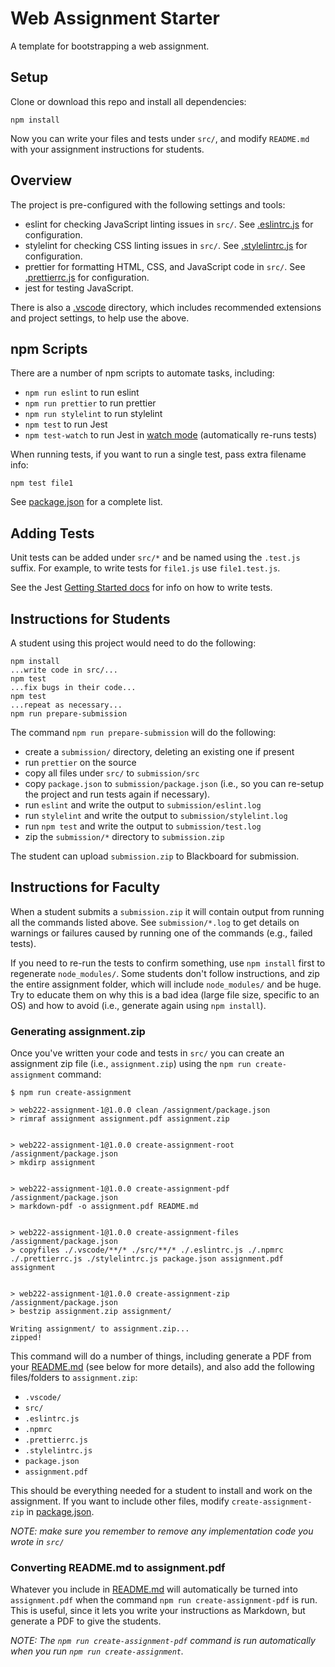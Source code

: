 # Web Assignment Starter

A template for bootstrapping a web assignment.

## Setup

Clone or download this repo and install all dependencies:

```
npm install
```

Now you can write your files and tests under `src/`, and modify `README.md`
with your assignment instructions for students.

## Overview

The project is pre-configured with the following settings and tools:

- eslint for checking JavaScript linting issues in `src/`. See [.eslintrc.js](.eslintrc.js) for configuration.
- stylelint for checking CSS linting issues in `src/`. See [.stylelintrc.js](.stylelintrc.js) for configuration.
- prettier for formatting HTML, CSS, and JavaScript code in `src/`. See [.prettierrc.js](.prettierrc.js) for configuration.
- jest for testing JavaScript.

There is also a [.vscode](.vscode) directory, which includes recommended extensions and project settings, to help use the above.

## npm Scripts

There are a number of npm scripts to automate tasks, including:

- `npm run eslint` to run eslint
- `npm run prettier` to run prettier
- `npm run stylelint` to run stylelint
- `npm test` to run Jest
- `npm test-watch` to run Jest in [watch mode](https://jestjs.io/docs/en/cli.html#--watch) (automatically re-runs tests)

When running tests, if you want to run a single test, pass extra filename info:

```
npm test file1
```

See [package.json](package.json) for a complete list.

## Adding Tests

Unit tests can be added under `src/*` and be named using the `.test.js` suffix. For example, to write tests for `file1.js` use `file1.test.js`.

See the Jest [Getting Started docs](https://jestjs.io/docs/en/getting-started) for info on how to write tests.

## Instructions for Students

A student using this project would need to do the following:

```
npm install
...write code in src/...
npm test
...fix bugs in their code...
npm test
...repeat as necessary...
npm run prepare-submission
```

The command `npm run prepare-submission` will do the following:

- create a `submission/` directory, deleting an existing one if present
- run `prettier` on the source
- copy all files under `src/` to `submission/src`
- copy `package.json` to `submission/package.json` (i.e., so you can re-setup the project and run tests again if necessary).
- run `eslint` and write the output to `submission/eslint.log`
- run `stylelint` and write the output to `submission/stylelint.log`
- run `npm test` and write the output to `submission/test.log`
- zip the `submission/*` directory to `submission.zip`

The student can upload `submission.zip` to Blackboard for submission.

## Instructions for Faculty

When a student submits a `submission.zip` it will contain output from running all the commands listed above. See `submission/*.log` to get details on warnings or failures caused by running one of the commands (e.g., failed tests).

If you need to re-run the tests to confirm something, use `npm install` first to regenerate `node_modules/`. Some students don't follow instructions, and zip the entire assignment folder, which will include `node_modules/` and be huge. Try to educate them on why this is a bad idea (large file size, specific to an OS) and how to avoid (i.e., generate again using `npm install`).

### Generating assignment.zip

Once you've written your code and tests in `src/` you can create an assignment
zip file (i.e., `assignment.zip`) using the `npm run create-assignment`
command:

```
$ npm run create-assignment

> web222-assignment-1@1.0.0 clean /assignment/package.json
> rimraf assignment assignment.pdf assignment.zip


> web222-assignment-1@1.0.0 create-assignment-root /assignment/package.json
> mkdirp assignment


> web222-assignment-1@1.0.0 create-assignment-pdf /assignment/package.json
> markdown-pdf -o assignment.pdf README.md


> web222-assignment-1@1.0.0 create-assignment-files /assignment/package.json
> copyfiles ./.vscode/**/* ./src/**/* ./.eslintrc.js ./.npmrc ./.prettierrc.js ./stylelintrc.js package.json assignment.pdf assignment


> web222-assignment-1@1.0.0 create-assignment-zip /assignment/package.json
> bestzip assignment.zip assignment/

Writing assignment/ to assignment.zip...
zipped!
```

This command will do a number of things, including generate a PDF from your
[README.md](README.md) (see below for more details), and also add the following
files/folders to `assignment.zip`:

- `.vscode/`
- `src/`
- `.eslintrc.js`
- `.npmrc`
- `.prettierrc.js`
- `.stylelintrc.js`
- `package.json`
- `assignment.pdf`

This should be everything needed for a student to install and work on the
assignment. If you want to include other files, modify `create-assignment-zip` in
[package.json](package.json).

_NOTE: make sure you remember to remove any implementation code you wrote in `src/`_

### Converting README.md to assignment.pdf

Whatever you include in [README.md](README.md) will automatically be turned into
`assignment.pdf` when the command `npm run create-assignment-pdf` is run. This
is useful, since it lets you write your instructions as Markdown, but generate
a PDF to give the students.

_NOTE: The `npm run create-assignment-pdf` command is run automatically when you run
`npm run create-assignment`._
